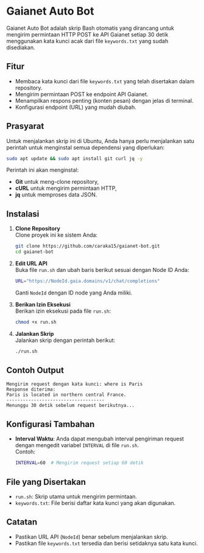 # Gaianet Auto Bot

Gaianet Auto Bot adalah skrip Bash otomatis yang dirancang untuk mengirim permintaan HTTP POST ke API Gaianet setiap 30 detik menggunakan kata kunci acak dari file `keywords.txt` yang sudah disediakan.

## Fitur

- Membaca kata kunci dari file `keywords.txt` yang telah disertakan dalam repository.
- Mengirim permintaan POST ke endpoint API Gaianet.
- Menampilkan respons penting (konten pesan) dengan jelas di terminal.
- Konfigurasi endpoint (URL) yang mudah diubah.

## Prasyarat

Untuk menjalankan skrip ini di Ubuntu, Anda hanya perlu menjalankan satu perintah untuk menginstal semua dependensi yang diperlukan:

```bash
sudo apt update && sudo apt install git curl jq -y
```

Perintah ini akan menginstal:

- **Git** untuk meng-clone repository,
- **cURL** untuk mengirim permintaan HTTP,
- **jq** untuk memproses data JSON.

## Instalasi

1. **Clone Repository**  
   Clone proyek ini ke sistem Anda:

   ```bash
   git clone https://github.com/caraka15/gaianet-bot.git
   cd gaianet-bot
   ```

2. **Edit URL API**  
   Buka file `run.sh` dan ubah baris berikut sesuai dengan Node ID Anda:

   ```bash
   URL="https://NodeId.gaia.domains/v1/chat/completions"
   ```

   Ganti `NodeId` dengan ID node yang Anda miliki.

3. **Berikan Izin Eksekusi**  
   Berikan izin eksekusi pada file `run.sh`:

   ```bash
   chmod +x run.sh
   ```

4. **Jalankan Skrip**  
   Jalankan skrip dengan perintah berikut:
   ```bash
   ./run.sh
   ```

## Contoh Output

```
Mengirim request dengan kata kunci: where is Paris
Response diterima:
Paris is located in northern central France.
------------------------------------
Menunggu 30 detik sebelum request berikutnya...
```

## Konfigurasi Tambahan

- **Interval Waktu**: Anda dapat mengubah interval pengiriman request dengan mengedit variabel `INTERVAL` di file `run.sh`.  
  Contoh:
  ```bash
  INTERVAL=60  # Mengirim request setiap 60 detik
  ```

## File yang Disertakan

- `run.sh`: Skrip utama untuk mengirim permintaan.
- `keywords.txt`: File berisi daftar kata kunci yang akan digunakan.

## Catatan

- Pastikan URL API (`NodeId`) benar sebelum menjalankan skrip.
- Pastikan file `keywords.txt` tersedia dan berisi setidaknya satu kata kunci.

